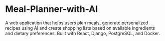 # Meal-Planner-with-AI
A web application that helps users plan meals, generate personalized recipes using AI and create shopping lists based on available ingredients and dietary preferences. Built with React, Django, PostgreSQL, and Docker.
